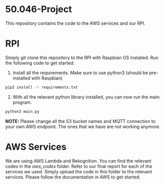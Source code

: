 # 50.046-Project
This repository contains the code to the AWS services and our RPI.
# RPI
Simply git clone this repository to the RPI with Raspbian OS installed. Run the following code to get started:  
1. Install all the requirements. Make sure to use python3 (should be pre-installed with Raspbian)
```bash
pip3 install -r requirements.txt
```
2. With all the relevant python library installed, you can now run the main program.
```bash
python3 main.py
```
**NOTE:** Please change all the S3 bucket names and MQTT connection to your own AWS endpoint. The ones that we have are not working anymore.
# AWS Services
We are using AWS Lambda and Rekognition. You can find the relevant codes in the *aws_codes* folder. Refer to our final report for each of the services we used. Simply upload the code in this folder to the relevant services. Please follow the documentation in AWS to get started.